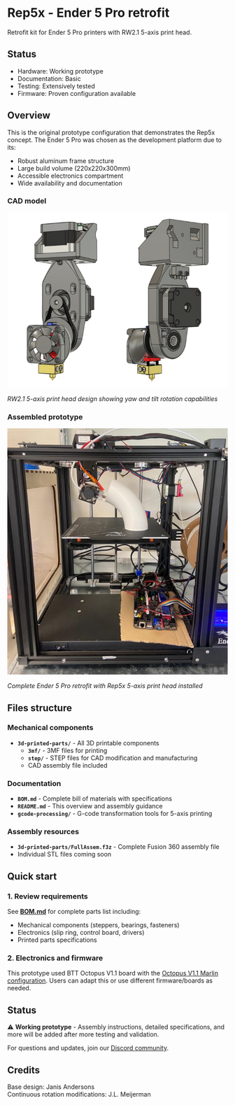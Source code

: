 # Rep5x - Ender 5 Pro retrofit

Retrofit kit for Ender 5 Pro printers with RW2.1 5-axis print head.

## Status
- Hardware: Working prototype
- Documentation: Basic
- Testing: Extensively tested
- Firmware: Proven configuration available

## Overview

This is the original prototype configuration that demonstrates the Rep5x concept. The Ender 5 Pro was chosen as the development platform due to its:
- Robust aluminum frame structure
- Large build volume (220x220x300mm)
- Accessible electronics compartment
- Wide availability and documentation

### CAD model

![CAD Model RW2 Print Head](cad-model-rw2-print-head.png)

*RW2.1 5-axis print head design showing yaw and tilt rotation capabilities*

### Assembled prototype

![Ender 5 Pro RW2 Retrofit](ender-5-pro-rw2-retrofit.png)

*Complete Ender 5 Pro retrofit with Rep5x 5-axis print head installed*

## Files structure

### Mechanical components
- **`3d-printed-parts/`** - All 3D printable components
  - **`3mf/`** - 3MF files for printing
  - **`step/`** - STEP files for CAD modification and manufacturing
  - CAD assembly file included

### Documentation
- **`BOM.md`** - Complete bill of materials with specifications
- **`README.md`** - This overview and assembly guidance
- **`gcode-processing/`** - G-code transformation tools for 5-axis printing

### Assembly resources
- **`3d-printed-parts/FullAssem.f3z`** - Complete Fusion 360 assembly file
- Individual STL files coming soon

## Quick start

### 1. Review requirements
See **[BOM.md](BOM.md)** for complete parts list including:
- Mechanical components (steppers, bearings, fasteners)
- Electronics (slip ring, control board, drivers)
- Printed parts specifications

### 2. Electronics and firmware
This prototype used BTT Octopus V1.1 board with the [Octopus V1.1 Marlin configuration](../../firmware/marlin/configs/octopus-v1.1/). Users can adapt this or use different firmware/boards as needed.

## Status

⚠️ **Working prototype** - Assembly instructions, detailed specifications, and more will be added after more testing and validation.

For questions and updates, join our [Discord community](https://discord.gg/GNdah82VBg).

## Credits

Base design: Janis Andersons  
Continuous rotation modifications: J.L. Meijerman